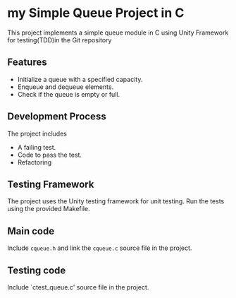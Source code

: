 # my Simple Queue Project  in C
This project implements a simple queue module in C using Unity Framework for testing(TDD)in the Git repository

## Features
- Initialize a queue with a specified capacity.
- Enqueue and dequeue elements.
- Check if the queue is empty or full.

## Development Process
The project includes  
- A failing test.
- Code to pass the test.
- Refactoring 

## Testing Framework
The project uses the Unity testing framework for unit testing. Run the tests using the provided Makefile.

## Main code 
Include `cqueue.h` and link the `cqueue.c` source file in the project.

## Testing code  
Include `ctest_queue.c' source file in the project.
